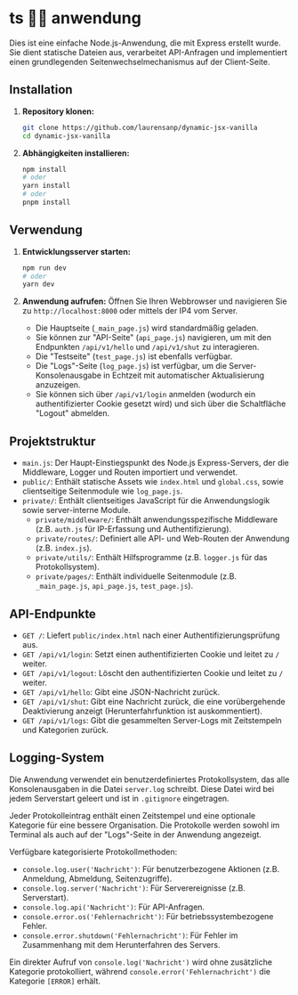 # ts 🥀🎋 anwendung

Dies ist eine einfache Node.js-Anwendung, die mit Express erstellt wurde. Sie dient statische Dateien aus, verarbeitet API-Anfragen und implementiert einen grundlegenden Seitenwechselmechanismus auf der Client-Seite.

## Installation

1.  **Repository klonen:**
    ```bash
    git clone https://github.com/laurensanp/dynamic-jsx-vanilla
    cd dynamic-jsx-vanilla
    ```
2.  **Abhängigkeiten installieren:**
    ```bash
    npm install
    # oder
    yarn install
    # oder
    pnpm install
    ```

## Verwendung

1.  **Entwicklungsserver starten:**
    ```bash
    npm run dev
    # oder
    yarn dev
    ```
2.  **Anwendung aufrufen:**
    Öffnen Sie Ihren Webbrowser und navigieren Sie zu `http://localhost:8000` oder mittels der IP4 vom Server.

    *   Die Hauptseite (`_main_page.js`) wird standardmäßig geladen.
    *   Sie können zur "API-Seite" (`api_page.js`) navigieren, um mit den Endpunkten `/api/v1/hello` und `/api/v1/shut` zu interagieren.
    *   Die "Testseite" (`test_page.js`) ist ebenfalls verfügbar.
    *   Die "Logs"-Seite (`log_page.js`) ist verfügbar, um die Server-Konsolenausgabe in Echtzeit mit automatischer Aktualisierung anzuzeigen.
    *   Sie können sich über `/api/v1/login` anmelden (wodurch ein authentifizierter Cookie gesetzt wird) und sich über die Schaltfläche "Logout" abmelden.

## Projektstruktur

*   `main.js`: Der Haupt-Einstiegspunkt des Node.js Express-Servers, der die Middleware, Logger und Routen importiert und verwendet.
*   `public/`: Enthält statische Assets wie `index.html` und `global.css`, sowie clientseitige Seitenmodule wie `log_page.js`.
*   `private/`: Enthält clientseitiges JavaScript für die Anwendungslogik sowie server-interne Module.
    *   `private/middleware/`: Enthält anwendungsspezifische Middleware (z.B. `auth.js` für IP-Erfassung und Authentifizierung).
    *   `private/routes/`: Definiert alle API- und Web-Routen der Anwendung (z.B. `index.js`).
    *   `private/utils/`: Enthält Hilfsprogramme (z.B. `logger.js` für das Protokollsystem).
    *   `private/pages/`: Enthält individuelle Seitenmodule (z.B. `_main_page.js`, `api_page.js`, `test_page.js`).

## API-Endpunkte

*   `GET /`: Liefert `public/index.html` nach einer Authentifizierungsprüfung aus.
*   `GET /api/v1/login`: Setzt einen authentifizierten Cookie und leitet zu `/` weiter.
*   `GET /api/v1/logout`: Löscht den authentifizierten Cookie und leitet zu `/` weiter.
*   `GET /api/v1/hello`: Gibt eine JSON-Nachricht zurück.
*   `GET /api/v1/shut`: Gibt eine Nachricht zurück, die eine vorübergehende Deaktivierung anzeigt (Herunterfahrfunktion ist auskommentiert).
*   `GET /api/v1/logs`: Gibt die gesammelten Server-Logs mit Zeitstempeln und Kategorien zurück.

## Logging-System

Die Anwendung verwendet ein benutzerdefiniertes Protokollsystem, das alle Konsolenausgaben in die Datei `server.log` schreibt. Diese Datei wird bei jedem Serverstart geleert und ist in `.gitignore` eingetragen.

Jeder Protokolleintrag enthält einen Zeitstempel und eine optionale Kategorie für eine bessere Organisation. Die Protokolle werden sowohl im Terminal als auch auf der "Logs"-Seite in der Anwendung angezeigt.

Verfügbare kategorisierte Protokollmethoden:
*   `console.log.user('Nachricht')`: Für benutzerbezogene Aktionen (z.B. Anmeldung, Abmeldung, Seitenzugriffe).
*   `console.log.server('Nachricht')`: Für Serverereignisse (z.B. Serverstart).
*   `console.log.api('Nachricht')`: Für API-Anfragen.
*   `console.error.os('Fehlernachricht')`: Für betriebssystembezogene Fehler.
*   `console.error.shutdown('Fehlernachricht')`: Für Fehler im Zusammenhang mit dem Herunterfahren des Servers.

Ein direkter Aufruf von `console.log('Nachricht')` wird ohne zusätzliche Kategorie protokolliert, während `console.error('Fehlernachricht')` die Kategorie `[ERROR]` erhält.

